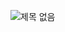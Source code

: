 ![제목 없음](https://user-images.githubusercontent.com/52450937/119483856-61484a80-bd90-11eb-99c8-4dd8d20573aa.png)
